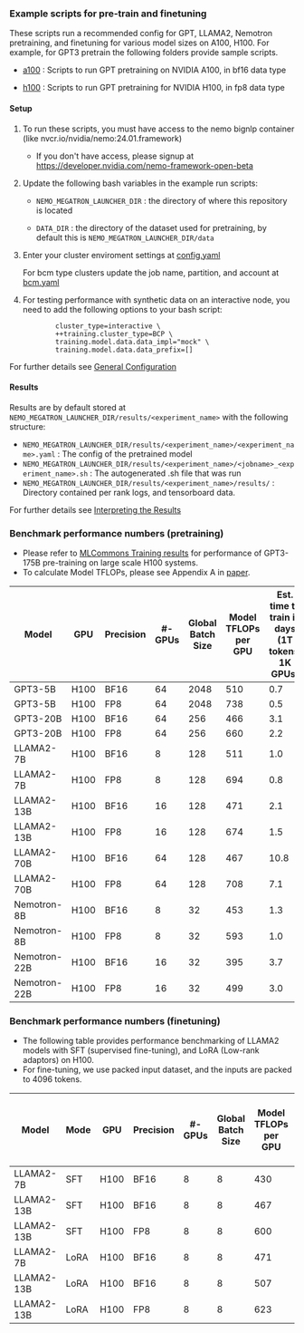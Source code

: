 ### Example scripts for pre-train and finetuning 
These scripts run a recommended config for GPT, LLAMA2, Nemotron pretraining, and finetuning for various model sizes on A100, H100. For example, for GPT3 pretrain the following folders provide sample scripts.

- [a100](https://github.com/NVIDIA/NeMo-Megatron-Launcher/tree/master/examples/training/gpt/a100)
: Scripts to run GPT pretraining on NVIDIA A100, in bf16 data type

- [h100](https://github.com/NVIDIA/NeMo-Megatron-Launcher/tree/master/examples/training/gpt/h100)
: Scripts to run GPT pretraining for NVIDIA H100, in fp8 data type

#### Setup
1. To run these scripts, you must have access to the nemo bignlp container (like nvcr.io/nvidia/nemo:24.01.framework)
     - If you don't have access, please signup at https://developer.nvidia.com/nemo-framework-open-beta
       
2. Update the following bash variables in the example run scripts:
     - ``` NEMO_MEGATRON_LAUNCHER_DIR ``` : the directory of where this repository is located

     - ``` DATA_DIR ``` : the directory of the dataset used for pretraining, by default this is ``` NEMO_MEGATRON_LAUNCHER_DIR/data ```

3. Enter your cluster enviroment settings at 
  [config.yaml](https://github.com/NVIDIA/NeMo-Megatron-Launcher/blob/master/launcher_scripts/conf/config.yaml)
    
    For bcm type clusters update the job name, partition, and account at [bcm.yaml]( https://github.com/NVIDIA/NeMo-Megatron-Launcher/blob/master/launcher_scripts/conf/cluster/bcm.yaml)

4. For testing performance with synthetic data on an interactive node, you need to add the following options to your bash script:
    ```
            cluster_type=interactive \
            ++training.cluster_type=BCP \
            training.model.data.data_impl="mock" \
            training.model.data.data_prefix=[]
    ```
    
For further details see [General Configuration](https://docs.nvidia.com/nemo-framework/user-guide/latest/modelguide/usingautoconfigurator.html#general-configuration) 

#### Results
Results are by default stored at ``` NEMO_MEGATRON_LAUNCHER_DIR/results/<experiment_name> ``` with the following structure:

- ``` NEMO_MEGATRON_LAUNCHER_DIR/results/<experiment_name>/<experiment_name>.yaml ``` : The config of the pretrained model
- ``` NEMO_MEGATRON_LAUNCHER_DIR/results/<experiment_name>/<jobname>_<experiment_name>.sh ``` : The autogenerated .sh file that was run
- ``` NEMO_MEGATRON_LAUNCHER_DIR/results/<experiment_name>/results/ ``` : Directory contained per rank logs, and tensorboard data.

For further details see [Interpreting the Results](https://docs.nvidia.com/nemo-framework/user-guide/latest/modelguide/usingautoconfigurator.html#interpreting-the-results) 

### Benchmark performance numbers (pretraining)

- Please refer to [MLCommons Training results](https://mlcommons.org/benchmarks/training/) for performance of GPT3-175B pre-training on large scale H100 systems. 
- To calculate Model TFLOPs, please see Appendix A in [paper](https://arxiv.org/pdf/2205.05198.pdf).

  
| Model | GPU | Precision | #-GPUs | Global Batch <br> Size | Model TFLOPs <br> per GPU | Est. time to train in days <br> (1T tokens, 1K GPUs) |
| ---      | ---      | ---      | ---      | ---      | ---      | ---     |
| GPT3-5B | H100 | BF16 | 64 | 2048 | 510 | 0.7  |
| GPT3-5B | H100 | FP8 | 64 | 2048 | 738 | 0.5  |
| GPT3-20B | H100 | BF16 | 64 | 256 | 466 | 3.1  |
| GPT3-20B | H100 | FP8 | 64 | 256 | 660 | 2.2  |
| LLAMA2-7B | H100 | BF16 | 8 | 128 | 511 | 1.0  |
| LLAMA2-7B | H100 | FP8 | 8 | 128 | 694 | 0.8  |
| LLAMA2-13B | H100 | BF16 | 16 | 128 | 471 | 2.1  |
| LLAMA2-13B | H100 | FP8 | 16 | 128 | 674 | 1.5  |
| LLAMA2-70B | H100 | BF16 | 64 | 128 | 467 | 10.8  |
| LLAMA2-70B | H100 | FP8 | 64 | 128 | 708 | 7.1  |
| Nemotron-8B | H100 | BF16 | 8 | 32 | 453 | 1.3  |
| Nemotron-8B  | H100 | FP8 | 8 | 32 | 593 | 1.0  |
| Nemotron-22B | H100 | BF16 | 16 | 32 | 395 | 3.7  |
| Nemotron-22B  | H100 | FP8 | 16 | 32 | 499 | 3.0  |


### Benchmark performance numbers (finetuning)

- The following table provides performance benchmarking of LLAMA2 models with SFT (supervised fine-tuning), and LoRA (Low-rank adaptors) on H100.
- For fine-tuning, we use packed input dataset, and the inputs are packed to 4096 tokens.

| Model | Mode | GPU | Precision | #-GPUs | Global Batch <br> Size | Model TFLOPs <br> per GPU | Est. time in mins <br> (run 40M tokens) |
| ---      | ----- | ---      | ---      | ---      | ---      | ---      | ---     |
| LLAMA2-7B | SFT | H100 | BF16 | 8 | 8 | 430 | 8 |
| LLAMA2-13B | SFT | H100 | BF16 | 8 | 8 | 467 | 14 |
| LLAMA2-13B | SFT | H100 | FP8 | 8 | 8 | 600 | 11 |
| LLAMA2-7B | LoRA | H100 | BF16 | 8 | 8 | 471 | 5 |
| LLAMA2-13B | LoRA | H100 | BF16 | 8 | 8 | 507 | 9 |
| LLAMA2-13B | LoRA | H100 | FP8 | 8 | 8 | 623 | 7 |
